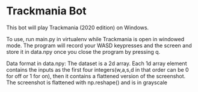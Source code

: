 # Trackmania Bot

  This bot will play Trackmania (2020 edition) on Windows. 

  To use, run main.py in virtualenv while Trackmania is open in windowed mode. The program will record your WASD keypresses and the screen and store it in data.npy once you close the program by pressing q.

  Data format in data.npy: The dataset is a 2d array. Each 1d array element contains the inputs as the first four integers(w,a,s,d in that order can be 0 for off or 1 for on), then it contains a flattened version of the screenshot. The screenshot is flattened with np.reshape() and is in grayscale